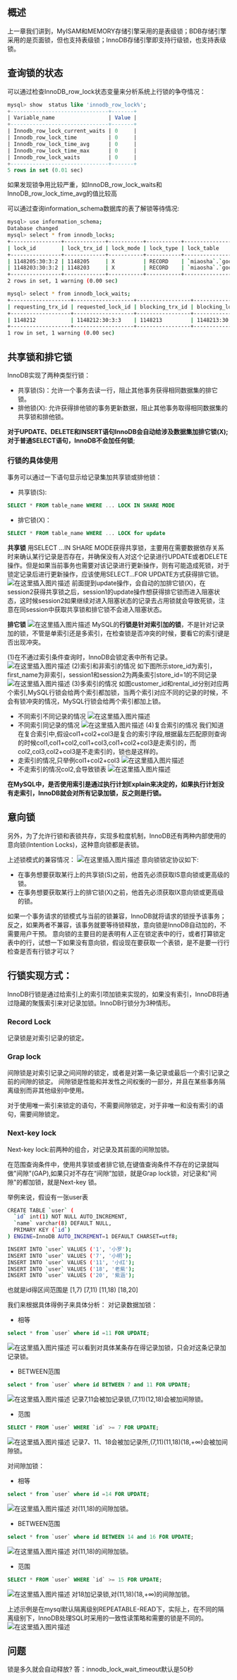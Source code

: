 ﻿## 概述
上一章我们讲到，MyISAM和MEMORY存储引擎采用的是表级锁；BDB存储引擎采用的是页面锁，但也支持表级锁；InnoDB存储引擎即支持行级锁，也支持表级锁。

## 查询锁的状态
可以通过检查InnoDB_row_lock状态变量来分析系统上行锁的争夺情况：
```sql
mysql> show  status like 'innodb_row_lock%';
+-------------------------------+-------+
| Variable_name                 | Value |
+-------------------------------+-------+
| Innodb_row_lock_current_waits | 0     |
| Innodb_row_lock_time          | 0     |
| Innodb_row_lock_time_avg      | 0     |
| Innodb_row_lock_time_max      | 0     |
| Innodb_row_lock_waits         | 0     |
+-------------------------------+-------+
5 rows in set (0.01 sec)
```
如果发现锁争用比较严重，如InnoDB_row_lock_waits和InnoDB_row_lock_time_avg的值比较高

可以通过查询information_schema数据库的表了解锁等待情况:
```bash
mysql> use information_schema;
Database changed
mysql> select * from innodb_locks;
+----------------+-------------+-----------+-----------+-------------------+------------+------------+-----------+----------+-----------+
| lock_id        | lock_trx_id | lock_mode | lock_type | lock_table        | lock_index | lock_space | lock_page | lock_rec | lock_data |
+----------------+-------------+-----------+-----------+-------------------+------------+------------+-----------+----------+-----------+
| 1148205:30:3:2 | 1148205     | X         | RECORD    | `miaosha`.`goods` | PRIMARY    |         30 |         3 |        2 | 100000    |
| 1148203:30:3:2 | 1148203     | X         | RECORD    | `miaosha`.`goods` | PRIMARY    |         30 |         3 |        2 | 100000    |
+----------------+-------------+-----------+-----------+-------------------+------------+------------+-----------+----------+-----------+
2 rows in set, 1 warning (0.00 sec)

mysql> select * from innodb_lock_waits;
+-------------------+-------------------+-----------------+------------------+
| requesting_trx_id | requested_lock_id | blocking_trx_id | blocking_lock_id |
+-------------------+-------------------+-----------------+------------------+
| 1148212           | 1148212:30:3:3    | 1148213         | 1148213:30:3:3   |
+-------------------+-------------------+-----------------+------------------+
1 row in set, 1 warning (0.00 sec)
```

## 共享锁和排它锁
InnoDB实现了两种类型行锁：
 - 共享锁(S)：允许一个事务去读一行，阻止其他事务获得相同数据集的排它锁。
 - 排他锁(X): 允许获得排他锁的事务更新数据，阻止其他事务取得相同数据集的共享锁和排他锁。

**对于UPDATE、DELETE和INSERT语句InnoDB会自动给涉及数据集加排它锁(X);对于普通SELECT语句，InnoDB不会加任何锁**;

### 行锁的具体使用

事务可以通过一下语句显示给记录集加共享锁或排他锁：
 - 共享锁(S):
```sql
SELECT * FROM table_name WHERE ... LOCK IN SHARE MODE
```
 - 排它锁(X)：
```sql
SELECT * FROM table_name WHERE ... LOCK for update
```

**共享锁**
用SELECT ...IN SHARE MODE获得共享锁，主要用在需要数据依存关系时来确认某行记录是否存在，并确保没有人对这个记录进行UPDATE或者DELETE操作。但是如果当前事务也需要对该记录进行更新操作，则有可能造成死锁，对于锁定记录后进行更新操作，应该使用SELECT...FOR UPDATE方式获得排它锁。
![在这里插入图片描述](https://img-blog.csdnimg.cn/20200602081029806.png?x-oss-process=image/watermark,type_ZmFuZ3poZW5naGVpdGk,shadow_10,text_aHR0cHM6Ly9ibG9nLmNzZG4ubmV0L20wXzM3NzMxMDU2,size_16,color_FFFFFF,t_70)
前面提到update操作，会自动的加排它锁(X)，在session2获得共享锁之后，session1的update操作想获得排它锁而进入阻塞状态，这时候session2如果继续对进入阻塞状态的记录去占用锁就会导致死锁，注意在同session中获取共享锁和排它锁不会进入阻塞状态。

**排它锁**
![在这里插入图片描述](https://img-blog.csdnimg.cn/20200604141916791.png?x-oss-process=image/watermark,type_ZmFuZ3poZW5naGVpdGk,shadow_10,text_aHR0cHM6Ly9ibG9nLmNzZG4ubmV0L20wXzM3NzMxMDU2,size_16,color_FFFFFF,t_70)
MySQL的**行锁是针对索引加的锁**，不是针对记录加的锁，不管是单索引还是多索引，在检查锁是否冲突的时候，要看它的索引键是否出现冲突。
 
 (1)在不通过索引条件查询时，InnoDB会锁定表中所有记录。
![在这里插入图片描述](https://img-blog.csdnimg.cn/20200604183356201.png?x-oss-process=image/watermark,type_ZmFuZ3poZW5naGVpdGk,shadow_10,text_aHR0cHM6Ly9ibG9nLmNzZG4ubmV0L20wXzM3NzMxMDU2,size_16,color_FFFFFF,t_70)
(2)索引和非索引的情况
如下图所示store_id为索引，first_name为非索引，session1和session2为两条索引store_id=1的不同记录
![在这里插入图片描述](https://img-blog.csdnimg.cn/20200605091204360.png?x-oss-process=image/watermark,type_ZmFuZ3poZW5naGVpdGk,shadow_10,text_aHR0cHM6Ly9ibG9nLmNzZG4ubmV0L20wXzM3NzMxMDU2,size_16,color_FFFFFF,t_70)
(3)多索引的情况
如图customer_id和rental_id分别对应两个索引,MySQL行锁会给两个索引都加锁，当两个索引对应不同的记录的时候，不会有锁冲突的情况，MySQL行锁会给两个索引都加上锁。

 - 不同索引不同记录的情况
![在这里插入图片描述](https://img-blog.csdnimg.cn/2020060509523785.png?x-oss-process=image/watermark,type_ZmFuZ3poZW5naGVpdGk,shadow_10,text_aHR0cHM6Ly9ibG9nLmNzZG4ubmV0L20wXzM3NzMxMDU2,size_16,color_FFFFFF,t_70)
 - 不同索引同记录的情况
![在这里插入图片描述](https://img-blog.csdnimg.cn/2020060517574527.png?x-oss-process=image/watermark,type_ZmFuZ3poZW5naGVpdGk,shadow_10,text_aHR0cHM6Ly9ibG9nLmNzZG4ubmV0L20wXzM3NzMxMDU2,size_16,color_FFFFFF,t_70)
(4)复合索引的情况
我们知道在复合索引中,假设col1+col2+col3是复合的索引字段,根据最左匹配原则查询的时候col1,col1+col2,col1+col3,col1+col2+col3是走索引的，而col2,col3,col2+col3是不走索引的，锁也是这样的。
 - 走索引的情况,只举例col1+col2+col3
![在这里插入图片描述](https://img-blog.csdnimg.cn/20200605102826617.png?x-oss-process=image/watermark,type_ZmFuZ3poZW5naGVpdGk,shadow_10,text_aHR0cHM6Ly9ibG9nLmNzZG4ubmV0L20wXzM3NzMxMDU2,size_16,color_FFFFFF,t_70)
 - 不走索引的情况col2,会导致锁表
![在这里插入图片描述](https://img-blog.csdnimg.cn/20200605104000466.png?x-oss-process=image/watermark,type_ZmFuZ3poZW5naGVpdGk,shadow_10,text_aHR0cHM6Ly9ibG9nLmNzZG4ubmV0L20wXzM3NzMxMDU2,size_16,color_FFFFFF,t_70)

**在MySQL中，是否使用索引是通过执行计划Explain来决定的，如果执行计划没有走索引，InnoDB就会对所有记录加锁，反之则是行锁。**

## 意向锁
 另外，为了允许行锁和表锁共存，实现多粒度机制，InnoDB还有两种内部使用的意向锁(Intention Locks)，这种意向锁都是表锁。
 
上述锁模式的兼容情况：
![在这里插入图片描述](https://img-blog.csdnimg.cn/20200605182002759.png?x-oss-process=image/watermark,type_ZmFuZ3poZW5naGVpdGk,shadow_10,text_aHR0cHM6Ly9ibG9nLmNzZG4ubmV0L20wXzM3NzMxMDU2,size_16,color_FFFFFF,t_70)
意向锁锁定协议如下:
 - 在事务想要获取某行上的共享锁(S)之前，他首先必须获取IS意向锁或更高级的锁。
 - 在事务想要获取某行上的排它锁(X)之前，他首先必须获取IX意向锁或更高级的锁。

如果一个事务请求的锁模式与当前的锁兼容，InnoDB就将请求的锁授予该事务；反之，如果两者不兼容，该事务就要等待锁释放，意向锁是InnoDB自动加的，不需要用户干预。
意向锁的主要目的是表明有人正在锁定表中的行，或者打算锁定表中的行，试想一下如果没有意向锁，假设现在要获取一个表锁，是不是要一行行检查是否有行锁才可以？
## 行锁实现方式：
InnoDB行锁是通过给索引上的索引项加锁来实现的，如果没有索引，InnoDB将通过隐藏的聚簇索引来对记录加锁。InnoDB行锁分为3种情形。
### Record Lock
记录锁是对索引记录的锁定。
###  Grap lock
间隙锁是对索引记录之间间隙的锁定，或者是对第一条记录或最后一个索引记录之前的间隙的锁定。
间隙锁是性能和并发性之间权衡的一部分，并且在某些事务隔离级别而非其他级别中使用。

对于使用唯一索引来锁定的语句，不需要间隙锁定，对于非唯一和没有索引的语句，需要间隙锁定。
### Next-key lock
Next-key lock:前两种的组合，对记录及其前面的间隙加锁。

在范围查询条件中，使用共享锁或者排它锁,在键值查询条件不存在的记录就叫做"间隙"(GAP),如果只对不存在“间隙”加锁，就是Grap lock锁，对记录和"间隙"的都加锁，就是Next-key 锁。

举例来说，假设有一张user表
```bash
CREATE TABLE `user` (
  `id` int(1) NOT NULL AUTO_INCREMENT,
  `name` varchar(8) DEFAULT NULL,
  PRIMARY KEY (`id`)
) ENGINE=InnoDB AUTO_INCREMENT=1 DEFAULT CHARSET=utf8;

INSERT INTO `user` VALUES ('1', '小罗');
INSERT INTO `user` VALUES ('7', '小明');
INSERT INTO `user` VALUES ('11', '小红');
INSERT INTO `user` VALUES ('18', '老紫');
INSERT INTO `user` VALUES ('20', '紫涵');
```
也就是id得区间范围是
[1,7)
[7,11)
[11,18)
[18,20]

我们来根据具体得例子来具体分析：
对记录数据加锁：
 - 相等
```sql
select * from `user` where id =11 FOR UPDATE;
```
![在这里插入图片描述](https://img-blog.csdnimg.cn/20200608212658391.png?x-oss-process=image/watermark,type_ZmFuZ3poZW5naGVpdGk,shadow_10,text_aHR0cHM6Ly9ibG9nLmNzZG4ubmV0L20wXzM3NzMxMDU2,size_16,color_FFFFFF,t_70)
可以看到对具体某条存在得记录加锁，只会对这条记录加记录锁。

 - BETWEEN范围
```sql
select * from `user` where id BETWEEN 7 and 11 FOR UPDATE;
```
![在这里插入图片描述](https://img-blog.csdnimg.cn/20200608212951562.png?x-oss-process=image/watermark,type_ZmFuZ3poZW5naGVpdGk,shadow_10,text_aHR0cHM6Ly9ibG9nLmNzZG4ubmV0L20wXzM3NzMxMDU2,size_16,color_FFFFFF,t_70)
记录7,11会被加记录锁,(7,11)(12,18)会被加间隙锁。
 - 范围
```sql
SELECT * FROM `user` WHERE `id` >= 7 FOR UPDATE;
```
![在这里插入图片描述](https://img-blog.csdnimg.cn/20200608222752916.png?x-oss-process=image/watermark,type_ZmFuZ3poZW5naGVpdGk,shadow_10,text_aHR0cHM6Ly9ibG9nLmNzZG4ubmV0L20wXzM3NzMxMDU2,size_16,color_FFFFFF,t_70)
记录7、11、18会被加记录所,(7,11)(11,18)(18,+∞)会被加间隙锁。

对间隙加锁：
 - 相等
```sql
select * from `user` where id =14 FOR UPDATE;
```
![在这里插入图片描述](https://img-blog.csdnimg.cn/20200608223317526.png?x-oss-process=image/watermark,type_ZmFuZ3poZW5naGVpdGk,shadow_10,text_aHR0cHM6Ly9ibG9nLmNzZG4ubmV0L20wXzM3NzMxMDU2,size_16,color_FFFFFF,t_70)
对(11,18)的间隙加锁。

 - BETWEEN范围
```sql
select * from `user` where id BETWEEN 14 and 16 FOR UPDATE;
```
![在这里插入图片描述](https://img-blog.csdnimg.cn/2020060822334819.png?x-oss-process=image/watermark,type_ZmFuZ3poZW5naGVpdGk,shadow_10,text_aHR0cHM6Ly9ibG9nLmNzZG4ubmV0L20wXzM3NzMxMDU2,size_16,color_FFFFFF,t_70)
对(11,18)的间隙加锁。

 - 范围
```sql
SELECT * FROM `user` WHERE `id` >= 15 FOR UPDATE;
```
![在这里插入图片描述](https://img-blog.csdnimg.cn/20200609094627400.png?x-oss-process=image/watermark,type_ZmFuZ3poZW5naGVpdGk,shadow_10,text_aHR0cHM6Ly9ibG9nLmNzZG4ubmV0L20wXzM3NzMxMDU2,size_16,color_FFFFFF,t_70)
对18加记录锁,对(11,18)(18,+∞)的间隙加锁。

上述示例是在mysql默认隔离级别REPEATABLE-READ下，实际上，在不同的隔离级别下，InnoDB处理SQL时采用的一致性读策略和需要的锁是不同的。
![在这里插入图片描述](https://img-blog.csdnimg.cn/20200609091312703.png?x-oss-process=image/watermark,type_ZmFuZ3poZW5naGVpdGk,shadow_10,text_aHR0cHM6Ly9ibG9nLmNzZG4ubmV0L20wXzM3NzMxMDU2,size_16,color_FFFFFF,t_70)

## 问题
锁是多久就会自动释放?
答：innodb_lock_wait_timeout默认是50秒


